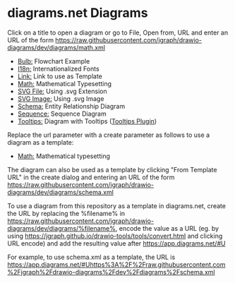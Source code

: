 # diagrams.net Diagrams

Click on a title to open a diagram or go to File, Open from, URL and enter an URL of the form 
https://raw.githubusercontent.com/jgraph/drawio-diagrams/dev/diagrams/math.xml

* <a href="https://app.diagrams.net/#Uhttps%3A%2F%2Fraw.githubusercontent.com%2Fjgraph%2Fdrawio-diagrams%2Fmaster%2Fdiagrams%2Fbulb.xml" target="_blank">Bulb:</a> Flowchart Example
* <a href="https://app.diagrams.net/#Uhttps%3A%2F%2Fraw.githubusercontent.com%2Fjgraph%2Fdrawio-diagrams%2Fmaster%2Fdiagrams%2Fi18n.xml" target="_blank">I18n:</a> Internationalized Fonts
* <a href="https://app.diagrams.net/#Uhttps%3A%2F%2Fraw.githubusercontent.com%2Fjgraph%2Fdrawio-diagrams%2Fmaster%2Fdiagrams%2Flink.xml" target="_blank">Link:</a> Link to use as Template
* <a href="https://app.diagrams.net/#Uhttps%3A%2F%2Fraw.githubusercontent.com%2Fjgraph%2Fdrawio-diagrams%2Fmaster%2Fdiagrams%2Fmath.xml" target="_blank">Math:</a> Mathematical Typesetting
* <a href="https://app.diagrams.net/#Uhttps%3A%2F%2Fraw.githubusercontent.com%2Fjgraph%2Fdrawio-diagrams%2Fmaster%2Fdiagrams%2Fsvgfile.svg" target="_blank">SVG File:</a> Using .svg Extension
* <a href="https://app.diagrams.net/#Uhttps%3A%2F%2Fraw.githubusercontent.com%2Fjgraph%2Fdrawio-diagrams%2Fmaster%2Fdiagrams%2Fsvgimage.xml" target="_blank">SVG Image:</a> Using .svg Image
* <a href="https://app.diagrams.net/#Uhttps%3A%2F%2Fraw.githubusercontent.com%2Fjgraph%2Fdrawio-diagrams%2Fmaster%2Fdiagrams%2Fschema.xml" target="_blank">Schema:</a> Entity Relationship Diagram
* <a href="https://app.diagrams.net/#Uhttps%3A%2F%2Fraw.githubusercontent.com%2Fjgraph%2Fdrawio-diagrams%2Fmaster%2Fdiagrams%2Fsequence.xml" target="_blank">Sequence:</a> Sequence Diagram
* <a href="https://app.diagrams.net/#Uhttps%3A%2F%2Fraw.githubusercontent.com%2Fjgraph%2Fdrawio-diagrams%2Fmaster%2Fdiagrams%2Ftooltips.xml" target="_blank">Tooltips:</a> Diagram with Tooltips (<a href="https://app.diagrams.net/?p=tips&lightbox=1&edit=_blank#Uhttps%3A%2F%2Fraw.githubusercontent.com%2Fjgraph%2Fdrawio-diagrams%2Fmaster%2Fdiagrams%2Ftooltips.xml" target="_blank">Tooltips Plugin</a>)

Replace the url parameter with a create parameter as follows to use a diagram as a template:

* <a href="https://app.diagrams.net/?create=https%3A%2F%2Fraw.githubusercontent.com%2Fjgraph%2Fdrawio-diagrams%2Fmaster%2Fdiagrams%2Fmath.xml" target="_blank">Math:</a> Mathematical typesetting

The diagram can also be used as a template by clicking "From Template URL" in the create dialog and entering an URL of the form https://raw.githubusercontent.com/jgraph/drawio-diagrams/dev/diagrams/schema.xml

To use a diagram from this repository as a template in diagrams.net, create the URL by replacing the %filename% in https://raw.githubusercontent.com/jgraph/drawio-diagrams/dev/diagrams/%filename%, encode the value as a URL (eg. by using https://jgraph.github.io/drawio-tools/tools/convert.html and clicking URL encode) and add the resulting value after https://app.diagrams.net/#U

For example, to use schema.xml as a template, the URL is https://app.diagrams.net/#Uhttps%3A%2F%2Fraw.githubusercontent.com%2Fjgraph%2Fdrawio-diagrams%2Fdev%2Fdiagrams%2Fschema.xml